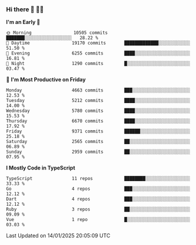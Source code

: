 ### Hi there 👋 🧑‍💻



<!--START_SECTION:waka-->
**I'm an Early 🐤** 

```text
🌞 Morning                10505 commits       ███████░░░░░░░░░░░░░░░░░░   28.22 % 
🌆 Daytime                19170 commits       █████████████░░░░░░░░░░░░   51.50 % 
🌃 Evening                6255 commits        ████░░░░░░░░░░░░░░░░░░░░░   16.81 % 
🌙 Night                  1290 commits        █░░░░░░░░░░░░░░░░░░░░░░░░   03.47 % 
```
📅 **I'm Most Productive on Friday** 

```text
Monday                   4663 commits        ███░░░░░░░░░░░░░░░░░░░░░░   12.53 % 
Tuesday                  5212 commits        ████░░░░░░░░░░░░░░░░░░░░░   14.00 % 
Wednesday                5780 commits        ████░░░░░░░░░░░░░░░░░░░░░   15.53 % 
Thursday                 6670 commits        ████░░░░░░░░░░░░░░░░░░░░░   17.92 % 
Friday                   9371 commits        ██████░░░░░░░░░░░░░░░░░░░   25.18 % 
Saturday                 2565 commits        ██░░░░░░░░░░░░░░░░░░░░░░░   06.89 % 
Sunday                   2959 commits        ██░░░░░░░░░░░░░░░░░░░░░░░   07.95 % 
```


**I Mostly Code in TypeScript** 

```text
TypeScript               11 repos            ████████░░░░░░░░░░░░░░░░░   33.33 % 
Go                       4 repos             ███░░░░░░░░░░░░░░░░░░░░░░   12.12 % 
Dart                     4 repos             ███░░░░░░░░░░░░░░░░░░░░░░   12.12 % 
Ruby                     3 repos             ██░░░░░░░░░░░░░░░░░░░░░░░   09.09 % 
Vue                      1 repo              █░░░░░░░░░░░░░░░░░░░░░░░░   03.03 % 
```




 Last Updated on 14/01/2025 20:05:09 UTC
<!--END_SECTION:waka-->


